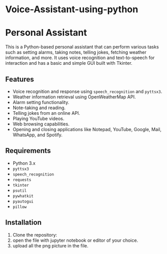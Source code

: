 # Voice-Assistant-using-python
# Personal Assistant

This is a Python-based personal assistant that can perform various tasks such as setting alarms, taking notes, telling jokes, fetching weather information, and more. It uses voice recognition and text-to-speech for interaction and has a basic and simple GUI built with Tkinter.

## Features

- Voice recognition and response using `speech_recognition` and `pyttsx3`.
- Weather information retrieval using OpenWeatherMap API.
- Alarm setting functionality.
- Note-taking and reading.
- Telling jokes from an online API.
- Playing YouTube videos.
- Web browsing capabilities.
- Opening and closing applications like Notepad, YouTube, Google, Mail, WhatsApp, and Spotify.

## Requirements

- Python 3.x
- `pyttsx3`
- `speech_recognition`
- `requests`
- `tkinter`
- `psutil`
- `pywhatkit`
- `pyautogui`
- `pillow`

## Installation

1. Clone the repository:
2. open the file with jupyter notebook or editor of your choice.
3. upload all the png picture in the file.


